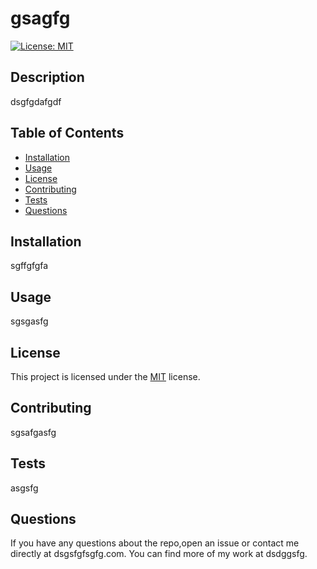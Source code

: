 # gsagfg

[![License: MIT](https://img.shields.io/badge/License-MIT-yellow.svg)](https://opensource.org/licenses/MIT)

## Description

dsgfgdafgdf

## Table of Contents

- [Installation](#installation)
- [Usage](#usage)
- [License](#license)
- [Contributing](#contributing)
- [Tests](#tests)
- [Questions](#questions)

## Installation

sgffgfgfa

## Usage

sgsgasfg

## License

This project is licensed under the [MIT](./LICENSE) license.

## Contributing

sgsafgasfg

## Tests

asgsfg

## Questions

If you have any questions about the repo,open an issue or contact me directly at dsgsfgfsgfg.com. You can find more of my work at dsdggsfg.
